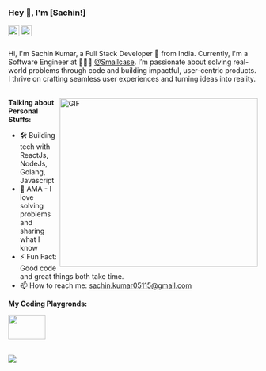### Hey 👋, I'm [Sachin!]

<a href="https://in.linkedin.com/in/sachin-kumar-203991224">
  <img align="left" alt="Tathagat's LinkdeIN" width="22px" src="https://cdn.jsdelivr.net/npm/simple-icons@v3/icons/linkedin.svg" />
</a>
<a href="https://x.com/Sachin51151">
  <img align="left" alt="Sachin Kumar | Twitter" width="22px" src="https://cdn.jsdelivr.net/npm/simple-icons@v3/icons/twitter.svg" />
</a>

<br />
<br />

Hi, I'm Sachin Kumar, a Full Stack Developer 🚀 from India. Currently, I'm a Software Engineer at 🙍🏽‍♂️ [@Smallcase](https://smallcase.com/). I’m passionate about solving real-world problems through code and building impactful, user-centric products. I thrive on crafting seamless user experiences and turning ideas into reality.
<br/>
<br/>

<img align="right" height="340" width="400" alt="GIF" src="https://github.com/gujral1997/poteto/blob/master/nice.gif" />

**Talking about Personal Stuffs:**
- 🛠 Building tech with ReactJs, NodeJs, Golang, Javascript  
- 💬 AMA - I love solving problems and sharing what I know
- ⚡ Fun Fact: Good code and great things both take time.
- 📫 How to reach me: sachin.kumar05115@gmail.com  



<!-- 
**Languages and Tools:**  

<code><img height="20" src="https://raw.githubusercontent.com/github/explore/80688e429a7d4ef2fca1e82350fe8e3517d3494d/topics/javascript/javascript.png"></code>
<code><img height="20" src="https://raw.githubusercontent.com/github/explore/80688e429a7d4ef2fca1e82350fe8e3517d3494d/topics/typescript/typescript.png"></code>
<code><img height="20" width="20" src="https://go.dev/blog/go-brand/Go-Logo/PNG/Go-Logo_Blue.png"></code>
<code><img height="20" src="https://raw.githubusercontent.com/github/explore/80688e429a7d4ef2fca1e82350fe8e3517d3494d/topics/react/react.png"></code>
<code><img height="20" src="https://assets.vercel.com/image/upload/v1662130559/nextjs/Icon_light_background.png"></code>
<code><img height="20" src="https://raw.githubusercontent.com/github/explore/80688e429a7d4ef2fca1e82350fe8e3517d3494d/topics/nodejs/nodejs.png"></code>
<code><img height="20" src="https://raw.githubusercontent.com/github/explore/80688e429a7d4ef2fca1e82350fe8e3517d3494d/topics/redux/redux.png"></code>
<code><img height="20" src="https://raw.githubusercontent.com/github/explore/80688e429a7d4ef2fca1e82350fe8e3517d3494d/topics/postgresql/postgresql.png"></code>
<code><img height="20" src="https://www.mongodb.com/assets/images/global/leaf.png"></code>
-->
<!-- <code><img height="20" src="https://raw.githubusercontent.com/github/explore/80688e429a7d4ef2fca1e82350fe8e3517d3494d/topics/docker/docker.png"></code> -->

**My Coding Playgronds:**  

<a href="https://leetcode.com/sachin5115">
    <img width="75" height="50" src="https://assets.leetcode.com/static_assets/public/images/LeetCode_Sharing.png">
</a>

<br/>
<br/>

![](https://komarev.com/ghpvc/?username=imsachin49)
